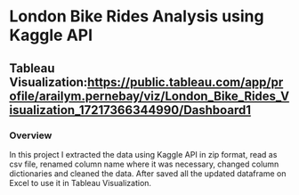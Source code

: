 # London Bike Rides Analysis using Kaggle API

## Tableau Visualization:https://public.tableau.com/app/profile/arailym.pernebay/viz/London_Bike_Rides_Visualization_17217366344990/Dashboard1

### Overview
In this project I extracted the data using Kaggle API in zip format, read as csv file, renamed column name where it was necessary, changed column dictionaries and cleaned the data. After saved all the updated dataframe on Excel to use it in Tableau Visualization.
